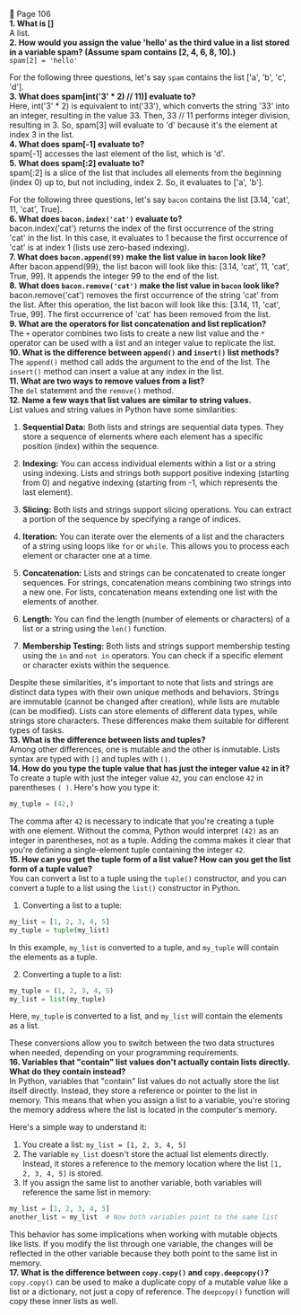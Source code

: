 📖 Page 106  
**1. What is []**  
A list.  
**2. How would you assign the value 'hello' as the third value in a list stored in a variable spam? (Assume spam contains [2, 4, 6, 8, 10].)**  
`spam[2] = 'hello'`  

For the following three questions, let's say `spam` contains the list ['a', 'b', 'c', 'd'].  
**3. What does spam[int('3' * 2) // 11)] evaluate to?**  
Here, int('3' * 2) is equivalent to int('33'), which converts the string '33' into an integer, resulting in the value 33. Then, 33 // 11 performs integer division, resulting in 3. So, spam[3] will evaluate to 'd' because it's the element at index 3 in the list.  
**4. What does spam[-1] evaluate to?**  
spam[-1] accesses the last element of the list, which is 'd'.  
**5. What does spam[:2] evaluate to?**  
spam[:2] is a slice of the list that includes all elements from the beginning (index 0) up to, but not including, index 2. So, it evaluates to ['a', 'b'].  

For the following three questions, let's say `bacon` contains the list [3.14, 'cat', 11, 'cat', True].  
**6. What does `bacon.index('cat')` evaluate to?**  
bacon.index('cat') returns the index of the first occurrence of the string 'cat' in the list. In this case, it evaluates to 1 because the first occurrence of 'cat' is at index 1 (lists use zero-based indexing).  
**7. What does `bacon.append(99)` make the list value in `bacon` look like?**  
After bacon.append(99), the list bacon will look like this: [3.14, 'cat', 11, 'cat', True, 99]. It appends the integer 99 to the end of the list.  
**8. What does `bacon.remove('cat')` make the list value in `bacon` look like?**
bacon.remove('cat') removes the first occurrence of the string 'cat' from the list. After this operation, the list bacon will look like this: [3.14, 11, 'cat', True, 99]. The first occurrence of 'cat' has been removed from the list.  
**9. What are the operators for list concatenation and list replication?**  
The `+` operator combines two lists to create a new list value and the `*` operator can be used with a list and an integer value to replicate the list.  
**10. What is the difference between `append()` and `insert()` list methods?**  
The `append()` method call adds the argument to the end of the list. The `insert()` method can insert a value at any index in the list.  
**11. What are two ways to remove values from a list?**  
The `del` statement and the `remove()` method.  
**12. Name a few ways that list values are similar to string values.**  
List values and string values in Python have some similarities:

1. **Sequential Data:** Both lists and strings are sequential data types. They store a sequence of elements where each element has a specific position (index) within the sequence.

2. **Indexing:** You can access individual elements within a list or a string using indexing. Lists and strings both support positive indexing (starting from 0) and negative indexing (starting from -1, which represents the last element).

3. **Slicing:** Both lists and strings support slicing operations. You can extract a portion of the sequence by specifying a range of indices.

4. **Iteration:** You can iterate over the elements of a list and the characters of a string using loops like `for` or `while`. This allows you to process each element or character one at a time.

5. **Concatenation:** Lists and strings can be concatenated to create longer sequences. For strings, concatenation means combining two strings into a new one. For lists, concatenation means extending one list with the elements of another.

6. **Length:** You can find the length (number of elements or characters) of a list or a string using the `len()` function.

7. **Membership Testing:** Both lists and strings support membership testing using the `in` and `not in` operators. You can check if a specific element or character exists within the sequence.

Despite these similarities, it's important to note that lists and strings are distinct data types with their own unique methods and behaviors. Strings are immutable (cannot be changed after creation), while lists are mutable (can be modified). Lists can store elements of different data types, while strings store characters. These differences make them suitable for different types of tasks.  
**13. What is the difference between lists and tuples?**  
Among other differences, one is mutable and the other is inmutable. Lists syntax are typed with `[]` and tuples with `()`.  
**14. How do you type the tuple value that has just the integer value `42` in it?**  
To create a tuple with just the integer value `42`, you can enclose `42` in parentheses `( )`. Here's how you type it:

```python
my_tuple = (42,)
```

The comma after `42` is necessary to indicate that you're creating a tuple with one element. Without the comma, Python would interpret `(42)` as an integer in parentheses, not as a tuple. Adding the comma makes it clear that you're defining a single-element tuple containing the integer `42`.  
**15. How can you get the tuple form of a list value? How can you get the list form of a tuple value?**  
You can convert a list to a tuple using the `tuple()` constructor, and you can convert a tuple to a list using the `list()` constructor in Python.

1. Converting a list to a tuple:

```python
my_list = [1, 2, 3, 4, 5]
my_tuple = tuple(my_list)
```

In this example, `my_list` is converted to a tuple, and `my_tuple` will contain the elements as a tuple.

2. Converting a tuple to a list:

```python
my_tuple = (1, 2, 3, 4, 5)
my_list = list(my_tuple)
```

Here, `my_tuple` is converted to a list, and `my_list` will contain the elements as a list.

These conversions allow you to switch between the two data structures when needed, depending on your programming requirements.  
**16. Variables that "contain" list values don't actually contain lists directly. What do they contain instead?**  
In Python, variables that "contain" list values do not actually store the list itself directly. Instead, they store a reference or pointer to the list in memory. This means that when you assign a list to a variable, you're storing the memory address where the list is located in the computer's memory.

Here's a simple way to understand it:

1. You create a list: `my_list = [1, 2, 3, 4, 5]`
2. The variable `my_list` doesn't store the actual list elements directly. Instead, it stores a reference to the memory location where the list `[1, 2, 3, 4, 5]` is stored.
3. If you assign the same list to another variable, both variables will reference the same list in memory:

```python
my_list = [1, 2, 3, 4, 5]
another_list = my_list  # Now both variables point to the same list
```

This behavior has some implications when working with mutable objects like lists. If you modify the list through one variable, the changes will be reflected in the other variable because they both point to the same list in memory.  
**17. What is the difference between `copy.copy()` and `copy.deepcopy()`?**  
`copy.copy()` can be used to make a duplicate copy of a mutable value like a list or a dictionary, not just a copy of reference. The `deepcopy()` function will copy these inner lists as well.  